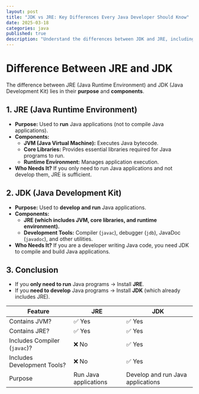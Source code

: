 ```yaml
---
layout: post
title: "JDK vs JRE: Key Differences Every Java Developer Should Know"
date: 2025-03-18
categories: java
published: true
description: "Understand the differences between JDK and JRE, including their purposes, components, and when to use each."
---
```


# Difference Between JRE and JDK

The difference between JRE (Java Runtime Environment) and JDK (Java Development Kit) lies in their **purpose** and **components**.

## 1. JRE (Java Runtime Environment)
- **Purpose:** Used to **run** Java applications (not to compile Java applications).
- **Components:**
  - **JVM (Java Virtual Machine):** Executes Java bytecode.
  - **Core Libraries:** Provides essential libraries required for Java programs to run.
  - **Runtime Environment:** Manages application execution.
- **Who Needs It?** If you only need to run Java applications and not develop them, JRE is sufficient.

## 2. JDK (Java Development Kit)
- **Purpose:** Used to **develop and run** Java applications.
- **Components:**
  - **JRE (which includes JVM, core libraries, and runtime environment).**
  - **Development Tools:** Compiler (`javac`), debugger (`jdb`), JavaDoc (`javadoc`), and other utilities.
- **Who Needs It?** If you are a developer writing Java code, you need JDK to compile and build Java applications.

## 3. Conclusion
- If you **only need to run** Java programs → Install **JRE**.
- If you **need to develop** Java programs → Install **JDK** (which already includes JRE).

| Feature             | JRE         | JDK         |
|---------------------|------------|------------|
| Contains JVM?      | ✅ Yes      | ✅ Yes      |
| Contains JRE?      | ✅ Yes      | ✅ Yes      |
| Includes Compiler (`javac`)? | ❌ No | ✅ Yes |
| Includes Development Tools? | ❌ No | ✅ Yes |
| Purpose            | Run Java applications | Develop and run Java applications |
